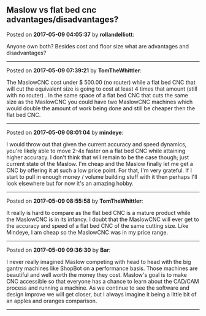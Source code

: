 ## Maslow vs flat bed cnc advantages/disadvantages?
Posted on **2017-05-09 04:05:37** by **rollandelliott**:

Anyone own both? Besides cost and floor size what are advantages and disadvantages?

---

Posted on **2017-05-09 07:39:21** by **TomTheWhittler**:

The MaslowCNC cost under $ 500.00 (no router) while a flat bed CNC that will cut the equivalent size is going to cost at least 4 times that amount (still with no router) . In the same space of a flat bed CNC that cuts the same size as the MaslowCNC you could have two MaslowCNC machines which would double the amount of work being done and still be cheaper then the flat bed CNC.

---

Posted on **2017-05-09 08:01:04** by **mindeye**:

I would throw out that given the current accuracy and speed dynamics, you're likely able to move 2-4x faster on a flat bed CNC while attaining higher accuracy. I don't think that will remain to be the case though; just current state of the Maslow. I'm cheap and the Maslow finally let me get a CNC by offering it at such a low price point. For that, I'm very grateful. If I start to pull in enough money / volume building stuff with it then perhaps I'll look elsewhere but for now it's an amazing hobby.

---

Posted on **2017-05-09 08:55:58** by **TomTheWhittler**:

It really is hard to compare as the flat bed CNC is a mature product while the MaslowCNC is in its infancy. I doubt that the MaslowCNC will ever get to the accuracy and speed of a flat bed CNC of the same cutting size. Like Mindeye, I am cheap so the MaslowCNC was in my price range.

---

Posted on **2017-05-09 09:36:30** by **Bar**:

I never really imagined Maslow competing with head to head with the big gantry machines like ShopBot on a performance basis. Those machines are beautiful and well worth the money they cost. Maslow's goal is to make CNC accessible so that everyone has a chance to learn about the CAD/CAM process and running a machine. As we continue to see the software and design improve we will get closer, but I always imagine it being a little bit of an apples and oranges comparison.

---

